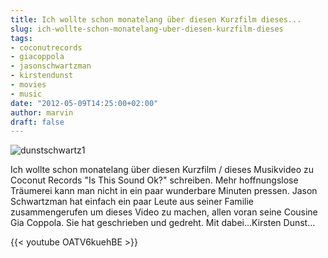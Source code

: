 ```yaml
---
title: Ich wollte schon monatelang über diesen Kurzfilm dieses...
slug: ich-wollte-schon-monatelang-uber-diesen-kurzfilm-dieses
tags:
- coconutrecords
- giacoppola
- jasonschwartzman
- kirstendunst
- movies
- music
date: "2012-05-09T14:25:00+02:00"
author: marvin
draft: false
---
```

![dunstschwartz1](/images/dunstschwartz1.png)

Ich wollte schon monatelang über diesen Kurzfilm / dieses Musikvideo zu
Coconut Records "Is This Sound Ok?" schreiben. Mehr hoffnungslose
Träumerei kann man nicht in ein paar wunderbare Minuten pressen. Jason
Schwartzman hat einfach ein paar Leute aus seiner Familie
zusammengerufen um dieses Video zu machen, allen voran seine Cousine Gia
Coppola. Sie hat geschrieben und gedreht. Mit dabei...Kirsten Dunst...

{{< youtube OATV6kuehBE >}}